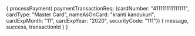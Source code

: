 {
  processPayment(
    paymentTransactionReq: 
    {cardNumber: "411111111111111", 
      cardType: "Master Card", 
      nameAsOnCard: "kranti kandukuri", 
      cardExpMonth: "11", 
      cardExpYear: "2020", 
      securityCode: "111"}) {
    message,
    success,
    transactionId
  }
}
